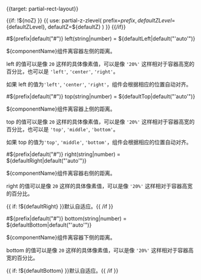 {{target: partial-rect-layout}}

{{if: !${noZ} }}
{{ use: partial-z-zlevel(
    prefix=${prefix},
    defaultZLevel=${defaultZLevel},
    defaultZ=${defaultZ}
) }}
{{/if}}

#${prefix|default("#")} left(string|number) = ${defaultLeft|default("'auto'")}

${componentName}组件离容器左侧的距离。

left 的值可以是像 `20` 这样的具体像素值，可以是像 `'20%'` 这样相对于容器高宽的百分比，也可以是 `'left'`, `'center'`, `'right'`。

如果 left 的值为`'left'`, `'center'`, `'right'`，组件会根据相应的位置自动对齐。

#${prefix|default("#")} top(string|number) = ${defaultTop|default("'auto'")}

${componentName}组件离容器上侧的距离。

top 的值可以是像 `20` 这样的具体像素值，可以是像 `'20%'` 这样相对于容器高宽的百分比，也可以是 `'top'`, `'middle'`, `'bottom'`。

如果 top 的值为`'top'`, `'middle'`, `'bottom'`，组件会根据相应的位置自动对齐。

#${prefix|default("#")} right(string|number) = ${defaultRight|default("'auto'")}

${componentName}组件离容器右侧的距离。

right 的值可以是像 `20` 这样的具体像素值，可以是像 `'20%'` 这样相对于容器高宽的百分比。

{{ if: !${defaultRight} }}默认自适应。{{ /if }}

#${prefix|default("#")} bottom(string|number) = ${defaultBottom|default("'auto'")}

${componentName}组件离容器下侧的距离。

bottom 的值可以是像 `20` 这样的具体像素值，可以是像 `'20%'` 这样相对于容器高宽的百分比。

{{ if: !${defaultBottom} }}默认自适应。{{ /if }}
